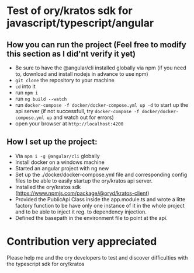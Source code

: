 # Test of ory/kratos sdk for javascript/typescript/angular

## How you can run the project (Feel free to modify this section as I did'nt verify it yet)
- Be sure to have the @angular/cli installed globally via npm (if you need to, download and install nodejs in advance to use npm)
- `git clone` the repository to your machine
- `cd` into it
- run `npm i`
- run `ng build --watch`
- run `docker-compose -f docker/docker-compose.yml up -d` to start up the api server (if not successfull, try `docker-compose -f docker/docker-compose.yml up` and watch out for errors)
- open your browser at `http://localhost:4200`

## How I set up the project:
- Via `npm i -g @angular/cli` globally
- Install docker on a windows machine
- Started an angular project with ng new
- Set up the ./docker/docker-compose.yml file and corresponding config files to be able to easily startup the ory/kratos api server.
- Installed the ory/kratos sdk (https://www.npmjs.com/package/@oryd/kratos-client)
- Provided the PublicApi Class inside the app.module.ts and wrote a litte factory function to be have only one instance of it in the whole project and to be able to inject it reg. to dependency injection.
- Defined the basepath in the environment file to point at the api.

# Contribution very appreciated
Please help me and the ory developers to test and discover difficulties with the typescript sdk for ory/kratos
